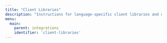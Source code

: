 ```yaml
---
title: "Client Libraries"
description: "Instructions for language-specific client libraries and drivers that connect, insert, manage, query and stream from Materialize."
menu:
  main:
    parent: integrations
    identifier: 'client-libraries'
---
```

